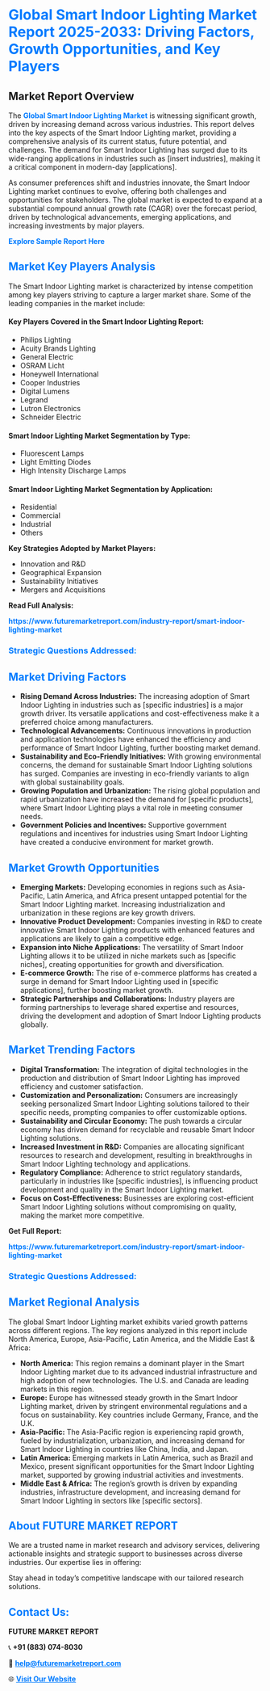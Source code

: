 <h1 style="color: #007BFF;">Global Smart Indoor Lighting Market Report 2025-2033: Driving Factors, Growth Opportunities, and Key Players</h1>

<section id="overview">
<h2>Market Report Overview</h2>
<p>The <a href="https://www.futuremarketreport.com/industry-report/smart-indoor-lighting-market" style="color: #007BFF; text-decoration: none;"><strong>Global Smart Indoor Lighting Market</strong></a> is witnessing significant growth, driven by increasing demand across various industries. This report delves into the key aspects of the Smart Indoor Lighting market, providing a comprehensive analysis of its current status, future potential, and challenges. The demand for Smart Indoor Lighting has surged due to its wide-ranging applications in industries such as [insert industries], making it a critical component in modern-day [applications].</p>
<p>As consumer preferences shift and industries innovate, the Smart Indoor Lighting market continues to evolve, offering both challenges and opportunities for stakeholders. The global market is expected to expand at a substantial compound annual growth rate (CAGR) over the forecast period, driven by technological advancements, emerging applications, and increasing investments by major players.</p>
</section>

<section id="overview">
<p><a href="https://www.futuremarketreport.com/request-sample/reportId=109847" style="color: #007BFF; text-decoration: none;"><strong>Explore Sample Report Here</strong></a></p>
</section>

<section id="key-players">
<h2 style="color: #007BFF;">Market Key Players Analysis</h2>
<p>The Smart Indoor Lighting market is characterized by intense competition among key players striving to capture a larger market share. Some of the leading companies in the market include:</p>
<h4>Key Players Covered in the Smart Indoor Lighting Report:</h4>
<ul><li>Philips Lighting</li><li>Acuity Brands Lighting</li><li>General Electric</li><li>OSRAM Licht</li><li>Honeywell International</li><li>Cooper Industries</li><li>Digital Lumens</li><li>Legrand</li><li>Lutron Electronics</li><li>Schneider Electric</li></ul>
<h4>Smart Indoor Lighting Market Segmentation by Type:</h4>
<ul><li>Fluorescent Lamps</li><li>Light Emitting Diodes</li><li>High Intensity Discharge Lamps</li></ul>

<h4>Smart Indoor Lighting Market Segmentation by Application:</h4>
<ul><li>Residential</li><li>Commercial</li><li>Industrial</li><li>Others</li></ul>
<p><strong>Key Strategies Adopted by Market Players:</strong></p>
<ul>
<li>Innovation and R&D</li>
<li>Geographical Expansion</li>
<li>Sustainability Initiatives</li>
<li>Mergers and Acquisitions</li>
</ul>
</section>

<section>
<p><strong>Read Full Analysis: </strong></p><a href="https://www.futuremarketreport.com/industry-report/smart-indoor-lighting-market" style="color: #007BFF; text-decoration: none;"><strong>https://www.futuremarketreport.com/industry-report/smart-indoor-lighting-market</strong></a>
<h3 style="color: #007BFF;">Strategic Questions Addressed:</h3>
</section>

<section id="driving-factors">
<h2 style="color: #007BFF;">Market Driving Factors</h2>
<ul>
<li><strong>Rising Demand Across Industries:</strong> The increasing adoption of Smart Indoor Lighting in industries such as [specific industries] is a major growth driver. Its versatile applications and cost-effectiveness make it a preferred choice among manufacturers.</li>
<li><strong>Technological Advancements:</strong> Continuous innovations in production and application technologies have enhanced the efficiency and performance of Smart Indoor Lighting, further boosting market demand.</li>
<li><strong>Sustainability and Eco-Friendly Initiatives:</strong> With growing environmental concerns, the demand for sustainable Smart Indoor Lighting solutions has surged. Companies are investing in eco-friendly variants to align with global sustainability goals.</li>
<li><strong>Growing Population and Urbanization:</strong> The rising global population and rapid urbanization have increased the demand for [specific products], where Smart Indoor Lighting plays a vital role in meeting consumer needs.</li>
<li><strong>Government Policies and Incentives:</strong> Supportive government regulations and incentives for industries using Smart Indoor Lighting have created a conducive environment for market growth.</li>
</ul>
</section>

<section id="growth-opportunities">
<h2 style="color: #007BFF;">Market Growth Opportunities</h2>
<ul>
<li><strong>Emerging Markets:</strong> Developing economies in regions such as Asia-Pacific, Latin America, and Africa present untapped potential for the Smart Indoor Lighting market. Increasing industrialization and urbanization in these regions are key growth drivers.</li>
<li><strong>Innovative Product Development:</strong> Companies investing in R&D to create innovative Smart Indoor Lighting products with enhanced features and applications are likely to gain a competitive edge.</li>
<li><strong>Expansion into Niche Applications:</strong> The versatility of Smart Indoor Lighting allows it to be utilized in niche markets such as [specific niches], creating opportunities for growth and diversification.</li>
<li><strong>E-commerce Growth:</strong> The rise of e-commerce platforms has created a surge in demand for Smart Indoor Lighting used in [specific applications], further boosting market growth.</li>
<li><strong>Strategic Partnerships and Collaborations:</strong> Industry players are forming partnerships to leverage shared expertise and resources, driving the development and adoption of Smart Indoor Lighting products globally.</li>
</ul>
</section>

<section id="trending-factors">
<h2 style="color: #007BFF;">Market Trending Factors</h2>
<ul>
<li><strong>Digital Transformation:</strong> The integration of digital technologies in the production and distribution of Smart Indoor Lighting has improved efficiency and customer satisfaction.</li>
<li><strong>Customization and Personalization:</strong> Consumers are increasingly seeking personalized Smart Indoor Lighting solutions tailored to their specific needs, prompting companies to offer customizable options.</li>
<li><strong>Sustainability and Circular Economy:</strong> The push towards a circular economy has driven demand for recyclable and reusable Smart Indoor Lighting solutions.</li>
<li><strong>Increased Investment in R&D:</strong> Companies are allocating significant resources to research and development, resulting in breakthroughs in Smart Indoor Lighting technology and applications.</li>
<li><strong>Regulatory Compliance:</strong> Adherence to strict regulatory standards, particularly in industries like [specific industries], is influencing product development and quality in the Smart Indoor Lighting market.</li>
<li><strong>Focus on Cost-Effectiveness:</strong> Businesses are exploring cost-efficient Smart Indoor Lighting solutions without compromising on quality, making the market more competitive.</li>
</ul>
</section>

<section>
<p><strong>Get Full Report: </strong></p><a href="https://www.futuremarketreport.com/industry-report/smart-indoor-lighting-market" style="color: #007BFF; text-decoration: none;"><strong>https://www.futuremarketreport.com/industry-report/smart-indoor-lighting-market</strong></a>
<h3 style="color: #007BFF;">Strategic Questions Addressed:</h3>
</section>


<section id="regional-analysis">
<h2 style="color: #007BFF;">Market Regional Analysis</h2>
<p>The global Smart Indoor Lighting market exhibits varied growth patterns across different regions. The key regions analyzed in this report include North America, Europe, Asia-Pacific, Latin America, and the Middle East & Africa:</p>
<ul>
<li><strong>North America:</strong> This region remains a dominant player in the Smart Indoor Lighting market due to its advanced industrial infrastructure and high adoption of new technologies. The U.S. and Canada are leading markets in this region.</li>
<li><strong>Europe:</strong> Europe has witnessed steady growth in the Smart Indoor Lighting market, driven by stringent environmental regulations and a focus on sustainability. Key countries include Germany, France, and the U.K.</li>
<li><strong>Asia-Pacific:</strong> The Asia-Pacific region is experiencing rapid growth, fueled by industrialization, urbanization, and increasing demand for Smart Indoor Lighting in countries like China, India, and Japan.</li>
<li><strong>Latin America:</strong> Emerging markets in Latin America, such as Brazil and Mexico, present significant opportunities for the Smart Indoor Lighting market, supported by growing industrial activities and investments.</li>
<li><strong>Middle East & Africa:</strong> The region’s growth is driven by expanding industries, infrastructure development, and increasing demand for Smart Indoor Lighting in sectors like [specific sectors].</li>
</ul>
</section>

<footer>
<h2 style="color: #007BFF;">About FUTURE MARKET REPORT</h2>
<p>We are a trusted name in market research and advisory services, delivering actionable insights and strategic support to businesses across diverse industries. Our expertise lies in offering:</p>

<p>Stay ahead in today’s competitive landscape with our tailored research solutions.</p>

<h2 style="color: #007BFF;">Contact Us:</h2>
<p><strong>FUTURE MARKET REPORT</strong></p>
<p>📞 <strong>+91 (883) 074-8030</strong></p>
<p>📧 <strong><a href="mailto:help@futuremarketreport.com" style="color: #007BFF;">help@futuremarketreport.com</a></strong></p>
<p>🌐 <strong><a href="https://www.futuremarketreport.com/" style="color: #007BFF;">Visit Our Website</a></strong></p>
</footer>